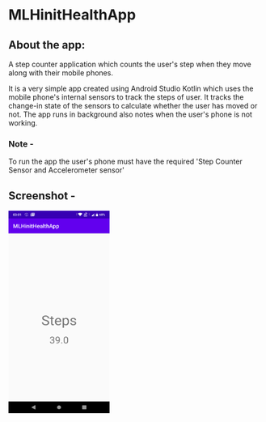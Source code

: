 # MLHinitHealthApp

## About the app: 
A step counter application which counts the user's step when they move along with their mobile phones. 

It is a very simple app created using Android Studio Kotlin which uses the mobile phone's internal sensors to track the steps of user. It tracks the change-in state of the sensors to calculate whether the user has moved or not. The app runs in background also notes when the user's phone is not working. 

### Note - 
To run the app the user's phone must have the required 'Step Counter Sensor and Accelerometer sensor' 

## Screenshot - 
<img src = "https://github.com/Dhruv-194/MLHinitHealthApp/blob/master/Screenshot/Screenshot_20210630-030119.png" width = "200" height = "400" >
